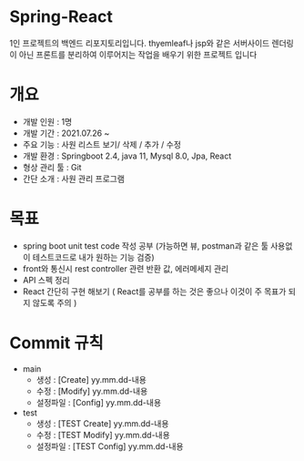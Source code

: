 # Spring-React

1인 프로젝트의 백엔드 리포지토리입니다.
thyemleaf나 jsp와 같은 서버사이드 렌더링이 아닌 프론트를 분리하여 이루어지는 작업을 배우기 위한 프로젝트 입니다

# 개요
- 개발 인원 : 1명
- 개발 기간 : 2021.07.26 ~ 
- 주요 기능 : 사원 리스트 보기/ 삭제 / 추가 / 수정
- 개발 환경 : Springboot 2.4, java 11, Mysql 8.0, Jpa, React
- 형상 관리 툴 : Git
- 간단 소개 : 사원 관리 프로그램

# 목표
 - spring boot unit test code 작성 공부 (가능하면 뷰, postman과 같은 툴 사용없이 테스트코드로 내가 원하는 기능 검증)
 - front와 통신시 rest controller 관련 반환 값, 에러메세지 관리
 - API 스펙 정리
 - React 간단히 구현 해보기 ( React를 공부를 하는 것은 좋으나 이것이 주 목표가 되지 않도록 주의 )
 
# Commit 규칙
- main
  - 생성 : [Create] yy.mm.dd-내용
  - 수정 : [Modify] yy.mm.dd-내용
  - 설정파일 : [Config] yy.mm.dd-내용
- test
  - 생성 : [TEST Create] yy.mm.dd-내용
  - 수정 : [TEST Modify] yy.mm.dd-내용
  - 설정파일 : [TEST Config] yy.mm.dd-내용

